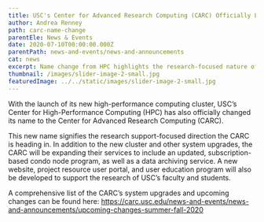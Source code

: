 ```yaml
---
title: USC's Center for Advanced Research Computing (CARC) Officially Launches
author: Andrea Renney
path: carc-name-change
parentEle: News & Events
date: 2020-07-10T00:00:00.000Z
parentPath: news-and-events/news-and-announcements
cat: news
excerpt: Name change from HPC highlights the research-focused nature of the department
thumbnail: /images/slider-image-2-small.jpg
featuredImage: ../../static/images/slider-image-2-small.jpg
---
```

With the launch of its new high-performance computing cluster, USC’s Center for High-Performance Computing (HPC) has also officially changed its name to the Center for Advanced Research Computing (CARC).

This new name signifies the research support-focused direction the CARC is heading in. In addition to the new cluster and other system upgrades, the CARC will be expanding their services to include an updated, subscription-based condo node program, as well as a data archiving service. A new website, project resource user portal, and user education program will also be developed to support the research of USC’s faculty and students.

A comprehensive list of the CARC’s system upgrades and upcoming changes can be found here: <https://carc.usc.edu/news-and-events/news-and-announcements/upcoming-changes-summer-fall-2020>
